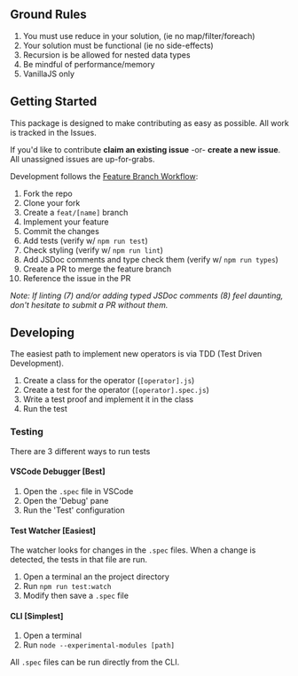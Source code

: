 ## Ground Rules

1. You must use reduce in your solution, (ie no map/filter/foreach)
2. Your solution must be functional (ie no side-effects)
3. Recursion is be allowed for nested data types
4. Be mindful of performance/memory
5. VanillaJS only

## Getting Started

This package is designed to make contributing as easy as possible. All work is tracked in the Issues.

If you'd like to contribute **claim an existing issue** -or- **create a new issue**. All unassigned issues are up-for-grabs.

Development follows the [Feature Branch Workflow][feature-workflow]:

1. Fork the repo
2. Clone your fork
3. Create a `feat/[name]` branch
4. Implement your feature
5. Commit the changes
6. Add tests (verify w/ `npm run test`)
7. Check styling (verify w/ `npm run lint`)
8. Add JSDoc comments and type check them (verify w/ `npm run types`)
9. Create a PR to merge the feature branch
10. Reference the issue in the PR

*Note: If linting (7) and/or adding typed JSDoc comments (8) feel daunting, don't hesitate to submit a PR without them.*

## Developing

The easiest path to implement new operators is via TDD (Test Driven Development).

1. Create a class for the operator (`[operator].js`)
2. Create a test for the operator (`[operator].spec.js`)
3. Write a test proof and implement it in the class
4. Run the test

### Testing

There are 3 different ways to run tests

#### VSCode Debugger [Best]

1. Open the `.spec` file in VSCode
2. Open the 'Debug' pane
3. Run the 'Test' configuration

#### Test Watcher [Easiest]

The watcher looks for changes in the `.spec` files. When a change is detected, the tests in that file are run.

1. Open a terminal an the project directory
2. Run `npm run test:watch`
3. Modify then save a `.spec` file

#### CLI [Simplest]

1. Open a terminal
2. Run `node --experimental-modules [path]`

All `.spec` files can be run directly from the CLI.

[feature-workflow]: https://www.atlassian.com/git/tutorials/comparing-workflows/feature-branch-workflow
